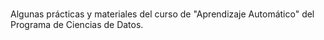 # 

Algunas prácticas y materiales del curso de "Aprendizaje Automático" del Programa de Ciencias de Datos.
